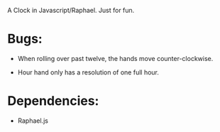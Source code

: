 A Clock in Javascript/Raphael.  Just for fun.

Bugs:
==============================================================================

* When rolling over past twelve, the hands move counter-clockwise.

* Hour hand only has a resolution of one full hour.

Dependencies:
==============================================================================

* Raphael.js
